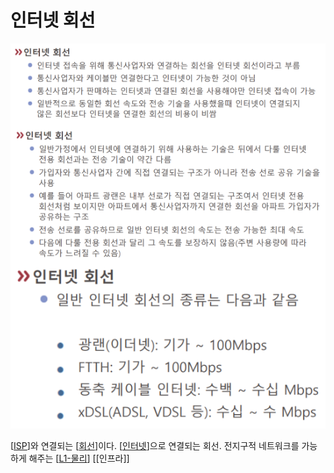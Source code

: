 # 인터넷 회선

![인터넷 회선 자료](../attachments/2022-09-15-17-11-56.png)

[[ISP]]와 연결되는 [[회선]]이다.
[[인터넷]]으로 연결되는 회선. 전지구적 네트워크를 가능하게 해주는 [[L1-물리]] [[인프라]]

[//begin]: # "Autogenerated link references for markdown compatibility"
[ISP]: ISP.md "ISP"
[회선]: 회선.md "회선"
[인터넷]: 인터넷.md "인터넷"
[L1-물리]: L1-물리.md "L1-물리"
[//end]: # "Autogenerated link references"